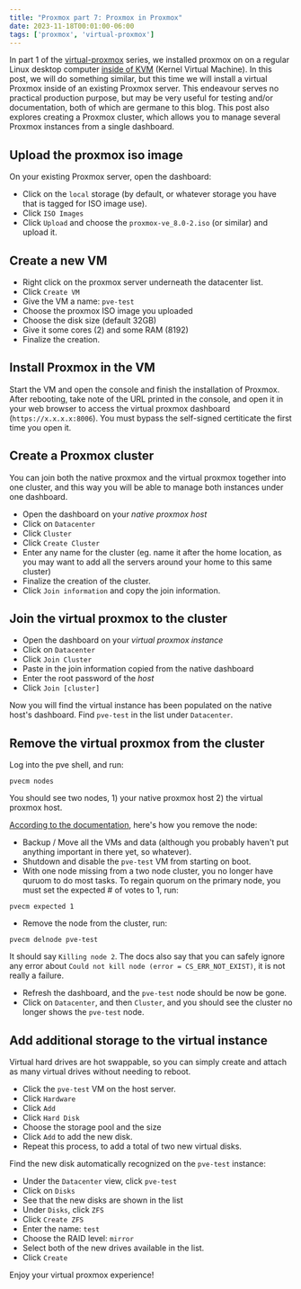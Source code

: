 ```yaml
---
title: "Proxmox part 7: Proxmox in Proxmox"
date: 2023-11-18T00:01:00-06:00
tags: ['proxmox', 'virtual-proxmox']
---
```


In part 1 of the [virtual-proxmox](/tags/virtual-proxmox) series, we
installed proxmox on on a regular Linux desktop computer [inside of
KVM](https://blog.rymcg.tech/blog/proxmox/01-virtual-proxmox/) (Kernel
Virtual Machine). In this post, we will do something similar, but this
time we will install a virtual Proxmox inside of an existing Proxmox
server. This endeavour serves no practical production purpose, but may
be very useful for testing and/or documentation, both of which are
germane to this blog. This post also explores creating a Proxmox
cluster, which allows you to manage several Proxmox instances from a
single dashboard.

## Upload the proxmox iso image

On your existing Proxmox server, open the dashboard:

 * Click on the `local` storage (by default, or whatever storage you
   have that is tagged for ISO image use).
 * Click `ISO Images`
 * Click `Upload` and choose the `proxmox-ve_8.0-2.iso` (or similar)
   and upload it.

## Create a new VM

 * Right click on the proxmox server underneath the datacenter list.
 * Click `Create VM`
 * Give the VM a name: `pve-test`
 * Choose the proxmox ISO image you uploaded
 * Choose the disk size (default 32GB)
 * Give it some cores (2) and some RAM (8192)
 * Finalize the creation.

## Install Proxmox in the VM

Start the VM and open the console and finish the installation of
Proxmox. After rebooting, take note of the URL printed in the console,
and open it in your web browser to access the virtual proxmox
dashboard (`https://x.x.x.x:8006`). You must bypass the self-signed
certiticate the first time you open it.

## Create a Proxmox cluster

You can join both the native proxmox and the virtual proxmox together
into one cluster, and this way you will be able to manage both
instances under one dashboard.

 * Open the dashboard on your *native proxmox host*
 * Click on `Datacenter`
 * Click `Cluster`
 * Click `Create Cluster`
 * Enter any name for the cluster (eg. name it after the home
   location, as you may want to add all the servers around your home
   to this same cluster)
 * Finalize the creation of the cluster.
 * Click `Join information` and copy the join information.

## Join the virtual proxmox to the cluster

 * Open the dashboard on your *virtual proxmox instance*
 * Click on `Datacenter`
 * Click `Join Cluster`
 * Paste in the join information copied from the native dashboard
 * Enter the root password of the *host*
 * Click `Join [cluster]`

Now you will find the virtual instance has been populated on the
native host's dashboard. Find `pve-test` in the list under
`Datacenter`.

## Remove the virtual proxmox from the cluster

Log into the pve shell, and run:

```
pvecm nodes
```

You should see two nodes, 1) your native proxmox host 2) the virtual
proxmox host.

[According to the
documentation](https://pve.proxmox.com/wiki/Cluster_Manager#_remove_a_cluster_node),
here's how you remove the node:

 * Backup / Move all the VMs and data (although you probably haven't
   put anything important in there yet, so whatever).
 * Shutdown and disable the `pve-test` VM from starting on boot.
 * With one node missing from a two node cluster, you no longer have
   quruom to do most tasks. To regain quorum on the primary node, you
   must set the expected # of votes to 1, run:

```
pvecm expected 1
```

 * Remove the node from the cluster, run:

```
pvecm delnode pve-test
```

It should say `Killing node 2`. The docs also say that you can safely
ignore any error about `Could not kill node (error =
CS_ERR_NOT_EXIST)`, it is not really a failure.

 * Refresh the dashboard, and the `pve-test` node should be now be
   gone.
 * Click on `Datacenter`, and then `Cluster`, and you should see the
   cluster no longer shows the `pve-test` node.

## Add additional storage to the virtual instance

Virtual hard drives are hot swappable, so you can simply create and
attach as many virtual drives without needing to reboot.

 * Click the `pve-test` VM on the host server.
 * Click `Hardware`
 * Click `Add`
 * Click `Hard Disk`
 * Choose the storage pool and the size
 * Click `Add` to add the new disk.
 * Repeat this process, to add a total of two new virtual disks.

Find the new disk automatically recognized on the `pve-test` instance:

 * Under the `Datacenter` view, click `pve-test`
 * Click on `Disks`
 * See that the new disks are shown in the list
 * Under `Disks`, click `ZFS`
 * Click `Create ZFS`
 * Enter the name: `test`
 * Choose the RAID level: `mirror`
 * Select both of the new drives available in the list.
 * Click `Create`

Enjoy your virtual proxmox experience!
